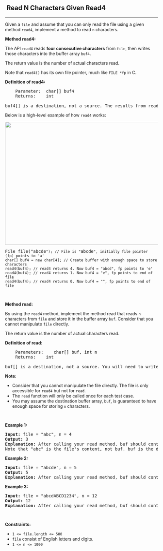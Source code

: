 <h2>  Read N Characters Given Read4</h2><hr><div><p>Given a <code>file</code> and assume that you can only read the file using a given method <code>read4</code>, implement a method to read <code>n</code> characters.</p>

<p><strong>Method read4: </strong></p>

<p>The API <code>read4</code> reads <strong>four consecutive characters</strong> from <code>file</code>, then writes those characters into the buffer array <code>buf4</code>.</p>

<p>The return value is the number of actual characters read.</p>

<p>Note that <code>read4()</code> has its own file pointer, much like <code>FILE *fp</code> in C.</p>

<p><strong>Definition of read4:</strong></p>

<pre>    Parameter:  char[] buf4
    Returns:    int

buf4[] is a destination, not a source. The results from read4 will be copied to buf4[].
</pre>

<p>Below is a high-level example of how <code>read4</code> works:</p>
<img alt="" src="https://assets.leetcode.com/uploads/2020/07/01/157_example.png" style="width: 600px; height: 403px;">
<pre>File file("abcde<code>"); // File is "</code>abcde<code>", initially file pointer (fp) points to 'a'
char[] buf4 = new char[4]; // Create buffer with enough space to store characters
read4(buf4); // read4 returns 4. Now buf4 = "abcd", fp points to 'e'
read4(buf4); // read4 returns 1. Now buf4 = "e", fp points to end of file
read4(buf4); // read4 returns 0. Now buf4 = "", fp points to end of file</code>
</pre>

<p>&nbsp;</p>

<p><strong>Method read:</strong></p>

<p>By using the <code>read4</code> method, implement the method read that reads <code>n</code> characters from <code>file</code> and store it in the buffer array <code>buf</code>. Consider that you cannot manipulate <code>file</code> directly.</p>

<p>The return value is the number of actual characters read.</p>

<p><strong>Definition of read: </strong></p>

<pre>    Parameters:	char[] buf, int n
    Returns:	int

buf[] is a destination, not a source. You will need to write the results to buf[].
</pre>

<p><strong>Note:</strong></p>

<ul>
	<li>Consider that you cannot manipulate the file directly. The file is only accessible for <code>read4</code> but not for <code>read</code>.</li>
	<li>The <code>read</code> function will only be called once for each test case.</li>
	<li>You may assume the destination buffer array, <code>buf</code>, is guaranteed to have enough space for storing <code>n</code> characters.</li>
</ul>

<p>&nbsp;</p>
<p><strong>Example 1:</strong></p>

<pre><strong>Input:</strong> file = "abc", n = 4
<strong>Output:</strong> 3
<strong>Explanation:</strong> After calling your read method, buf should contain "abc". We read a total of 3 characters from the file, so return 3.
Note that "abc" is the file's content, not buf. buf is the destination buffer that you will have to write the results to.
</pre>

<p><strong>Example 2:</strong></p>

<pre><strong>Input:</strong> file = "abcde", n = 5
<strong>Output:</strong> 5
<strong>Explanation:</strong> After calling your read method, buf should contain "abcde". We read a total of 5 characters from the file, so return 5.
</pre>

<p><strong>Example 3:</strong></p>

<pre><strong>Input:</strong> file = "abcdABCD1234", n = 12
<strong>Output:</strong> 12
<strong>Explanation:</strong> After calling your read method, buf should contain "abcdABCD1234". We read a total of 12 characters from the file, so return 12.
</pre>

<p>&nbsp;</p>
<p><strong>Constraints:</strong></p>

<ul>
	<li><code>1 &lt;= file.length &lt;= 500</code></li>
	<li><code>file</code> consist of English letters and digits.</li>
	<li><code>1 &lt;= n &lt;= 1000</code></li>
</ul>
</div>